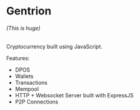 # Gentrion

###### (This is huge)

Cryptocurrency built using JavaScript.

Features:

* DPOS
* Wallets
* Transactions
* Mempool
* HTTP + Websocket Server built with ExpressJS
* P2P Connections
